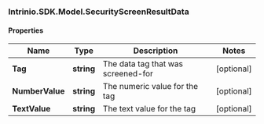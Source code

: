 ### Intrinio.SDK.Model.SecurityScreenResultData
#### Properties

Name | Type | Description | Notes
------------ | ------------- | ------------- | -------------
**Tag** | **string** | The data tag that was screened-for | [optional] 
**NumberValue** | **string** | The numeric value for the tag | [optional] 
**TextValue** | **string** | The text value for the tag | [optional] 

